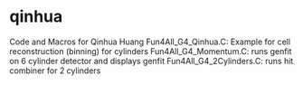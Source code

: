 # qinhua
Code and Macros for Qinhua Huang
Fun4All_G4_Qinhua.C: Example for cell reconstruction (binning) for cylinders
Fun4All_G4_Momentum.C: runs genfit on 6 cylinder detector and displays genfit
Fun4All_G4_2Cylinders.C: runs hit combiner for 2 cylinders
